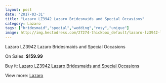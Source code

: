 ```yaml
---
layout: post
date: '2017-03-31'
title: "Lazaro LZ3942 Lazaro Bridesmaids and Special Occasions"
category: Lazaro
tags: ["bridesmaid","special","wedding","rosy","unique"]
image: http://img.hectodress.com/27274-thickbox_default/lazaro-lz3942-lazaro-bridesmaids-and-special-occasions.jpg
---
```

Lazaro LZ3942 Lazaro Bridesmaids and Special Occasions

On Sales: **$159.99**
<a href="https://www.hectodress.com/lazaro/12701-lazaro-lz3942-lazaro-bridesmaids-and-special-occasions.html"><amp-img layout="responsive" width="600" height="600" src="//img.hectodress.com/27274-thickbox_default/lazaro-lz3942-lazaro-bridesmaids-and-special-occasions.jpg" alt="Lazaro LZ3942 Lazaro Bridesmaids and Special Occasions 0" /></a>

Buy it: [Lazaro LZ3942 Lazaro Bridesmaids and Special Occasions](https://www.hectodress.com/lazaro/12701-lazaro-lz3942-lazaro-bridesmaids-and-special-occasions.html "Lazaro LZ3942 Lazaro Bridesmaids and Special Occasions")

View more: [Lazaro](https://www.hectodress.com/194-lazaro "Lazaro")